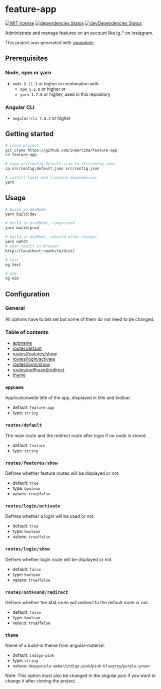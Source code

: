 # feature-app

[![MIT license](https://img.shields.io/badge/license-MIT-blue.svg)](./LICENSE.md)
[![dependencies Status](https://david-dm.org/inpercima/feature-app/status.svg)](https://david-dm.org/inpercima/feature-app)
[![devDependencies Status](https://david-dm.org/inpercima/feature-app/dev-status.svg)](https://david-dm.org/inpercima/feature-app?type=dev)

Administrate and manage features on an account like ig_* on instagram.

This project was generated with [swaaplate](https://github.com/inpercima/swaaplate).

## Prerequisites

### Node, npm or yarn

* `node 8.11.3` or higher in combination with
  * `npm 5.6.0` or higher or
  * `yarn 1.7.0` or higher, used in this repository

### Angular CLI

* `angular-cli 7.0.2` or higher

## Getting started

```bash
# clone project
git clone https://github.com/inpercima/feature-app
cd feature-app

# copy src/config.default.json to src/config.json
cp src/config.default.json src/config.json

# install tools and frontend dependencies
yarn
```

## Usage

```bash
# build in devMode
yarn build:dev

# build in prodMode, compressed
yarn build:prod

# build in devMode, rebuild after changes
yarn watch
# open result in browser
http://localhost:<path/to/dist/

# test
ng test

# e2e
ng e2e
```

## Configuration

### General

All options have to bet set but some of them do not need to be changed.

### Table of contents

* [appname](#appname)
* [routes/default](#routesdefault)
* [routes/features/show](#routesfeaturesshow)
* [routes/login/activate](#routesloginactivate)
* [routes/login/show](#routesloginshow)
* [routes/notFound/redirect](#routesnotfoundredirect)
* [theme](#theme)

### `appname`

Applicationwide title of the app, displayed in title and toolbar.

* default: `feature-app`
* type: `string`

### `routes/default`

The main route and the redirect route after login if no route is stored.

* default: `feature`
* type: `string`

### `routes/features/show`

Defines whether feature routes will be displayed or not.

* default: `true`
* type: `boolean`
* values: `true`/`false`

### `routes/login/activate`

Defines whether a login will be used or not.

* default: `true`
* type: `boolean`
* values: `true`/`false`

### `routes/login/show`

Defines whether login route will be displayed or not.

* default: `false`
* type: `boolean`
* values: `true`/`false`

### `routes/notFound/redirect`

Defines whether the 404 route will redirect to the default route or not.

* default: `false`
* type: `boolean`
* values: `true`/`false`

### `theme`

Name of a build-in theme from angular-material.

* default: `indigo-pink`
* type: `string`
* values: `deeppurple-amber`/`indigo-pink`/`pink-bluegrey`/`purple-green`

Note: This option must also be changed in the angular.json if you want to change it after cloning the project.

